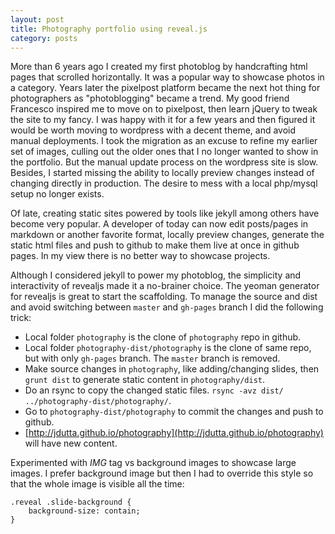```yaml
---
layout: post
title: Photography portfolio using reveal.js
category: posts
---
```


More than 6 years ago I created my first photoblog by handcrafting html pages that scrolled horizontally.
It was a popular way to showcase photos in a category. Years later the pixelpost platform became the
next hot thing for photographers as "photoblogging" became a trend. 
My good friend Francesco inspired me to move on to pixelpost, then learn jQuery to tweak the site 
to my fancy. I was happy with it for a few years and then figured it would be worth moving to 
wordpress with a decent theme, and avoid manual deployments. I took the migration as an excuse to
refine my earlier set of images, culling out the older ones that I no longer wanted to show in 
the portfolio. But the manual update process on the wordpress site is slow. Besides, I started
missing the ability to locally preview changes instead of changing directly in production. 
The desire to mess with a local php/mysql setup no longer exists.

Of late, creating static sites powered by tools like jekyll among others have become very popular.
A developer of today can now edit posts/pages in markdown or another favorite format, locally
preview changes, generate the static html files and push to github to make them live
at once in github pages. In my view there is no better way to showcase projects.

Although I considered jekyll to power my photoblog, the simplicity and interactivity of revealjs
made it a no-brainer choice. The yeoman generator for revealjs is great to start the scaffolding.
To manage the source and dist and avoid switching between `master` and `gh-pages` branch I did the
following trick:

* Local folder `photography` is the clone of `photography` repo in github.
* Local folder `photography-dist/photography` is the clone of same repo, but with only `gh-pages` 
branch. The `master` branch is removed.
* Make source changes in `photography`, like adding/changing slides, then `grunt dist` to generate
static content in `photography/dist`.
* Do an rsync to copy the changed static files. `rsync -avz dist/ ../photography-dist/photography/`.
* Go to `photography-dist/photography` to commit the changes and push to github.
* [http://jdutta.github.io/photography](http://jdutta.github.io/photography) will have new content.

Experimented with *IMG* tag vs background images to showcase large images. I prefer background image
but then I had to override this style so that the whole image is visible all the time:

```
.reveal .slide-background {
    background-size: contain;
}
```

